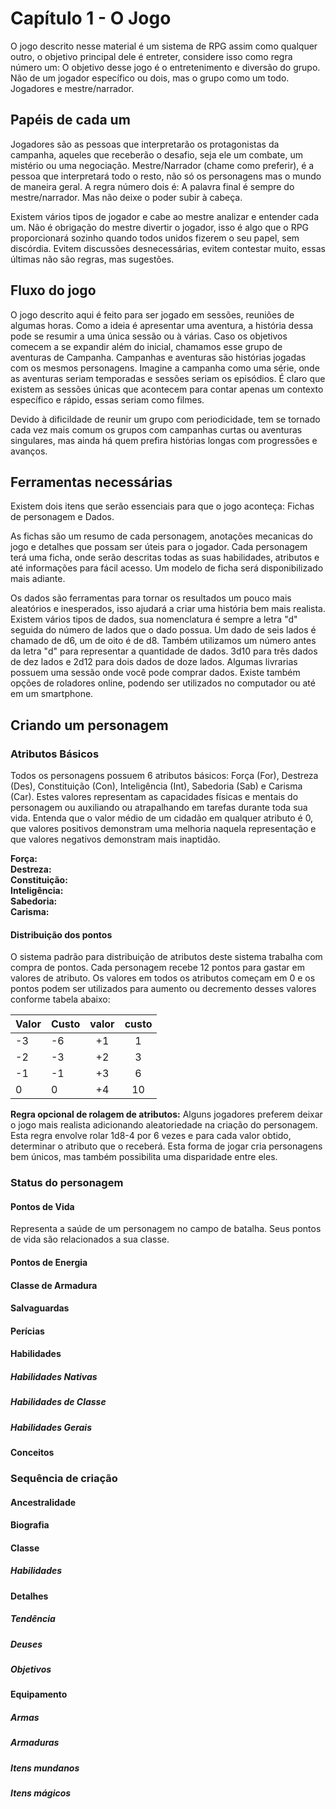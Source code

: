 # Capítulo 1 - O Jogo
O jogo descrito nesse material é um sistema de RPG assim como qualquer outro, o objetivo principal dele é entreter, considere isso como regra número um: O objetivo desse jogo é o entretenimento e diversão do grupo. Não de um jogador específico ou dois, mas o grupo como um todo. Jogadores e mestre/narrador.

## Papéis de cada um
Jogadores são as pessoas que interpretarão os protagonistas da campanha, aqueles que receberão o desafio, seja ele um combate, um mistério ou uma negociação.
Mestre/Narrador (chame como preferir), é a pessoa que interpretará todo o resto, não só os personagens mas o mundo de maneira geral.
A regra número dois é: A palavra final é sempre do mestre/narrador. Mas não deixe o poder subir à cabeça.

Existem vários tipos de jogador e cabe ao mestre analizar e entender cada um.
Não é obrigação do mestre divertir o jogador, isso é algo que o RPG proporcionará sozinho quando todos unidos fizerem o seu papel, sem discórdia. 
Evitem discussões desnecessárias, evitem contestar muito, essas últimas não são regras, mas sugestões.

## Fluxo do jogo

O jogo descrito aqui é feito para ser jogado em sessões, reuniões de algumas horas.
Como a ideia é apresentar uma aventura, a história dessa pode se resumir a uma única sessão ou à várias.
Caso os objetivos comecem a se expandir além do inicial, chamamos esse grupo de aventuras de Campanha.
Campanhas e aventuras são histórias jogadas com os mesmos personagens.
Imagine a campanha como uma série, onde as aventuras seriam temporadas e sessões seriam os episódios.
É claro que existem as sessões únicas que acontecem para contar apenas um contexto específico e rápido, essas seriam como filmes.

Devido à dificildade de reunir um grupo com periodicidade, tem se tornado cada vez mais comum os grupos com campanhas curtas ou aventuras singulares, mas ainda há quem prefira histórias longas com progressões e avanços.

## Ferramentas necessárias
Existem dois itens que serão essenciais para que o jogo aconteça: Fichas de personagem e Dados.

As fichas são um resumo de cada personagem, anotações mecanicas do jogo e detalhes que possam ser úteis para o jogador.
Cada personagem terá uma ficha, onde serão descritas todas as suas habilidades, atributos e até informações para fácil acesso.
Um modelo de ficha será disponibilizado mais adiante.

Os dados são ferramentas para tornar os resultados um pouco mais aleatórios e inesperados, isso ajudará a criar uma história bem mais realista.
Existem vários tipos de dados, sua nomenclatura é sempre a letra "d" seguida do número de lados que o dado possua.
Um dado de seis lados é chamado de d6, um de oito é de d8.
Também utilizamos um número antes da letra "d" para representar a quantidade de dados.
3d10 para três dados de dez lados e 2d12 para dois dados de doze lados.
Algumas livrarias possuem uma sessão onde você pode comprar dados. Existe também opções de roladores online, podendo ser utilizados no computador ou até em um smartphone.

## Criando um personagem

### Atributos Básicos
Todos os personagens possuem 6 atributos básicos: Força (For), Destreza (Des), Constituição (Con), Inteligência (Int), Sabedoria (Sab) e Carisma (Car). Estes valores representam as capacidades físicas e mentais do personagem ou auxiliando ou atrapalhando em tarefas durante toda sua vida. Entenda que o valor médio de um cidadão em qualquer atributo é 0, que valores positivos demonstram uma melhoria naquela representação e que valores negativos demonstram mais inaptidão.

**Força:**</br>
**Destreza:**</br>
**Constituição:**</br>
**Inteligência:**</br>
**Sabedoria:**</br>
**Carisma:**</br>

#### Distribuição dos pontos
O sistema padrão para distribuição de atributos deste sistema trabalha com compra de pontos. Cada personagem recebe 12 pontos para gastar em valores de atributo. Os valores em todos os atributos começam em 0 e os pontos podem ser utilizados para aumento ou decremento desses valores conforme tabela abaixo:

<center>

| Valor | Custo | valor | custo |
| :---- | :---- | :---: | :---: |
| -3    | -6    |  +1   |   1   |
| -2    | -3    |  +2   |   3   |
| -1    | -1    |  +3   |   6   |
|  0    | 0     |  +4   |   10  |

</center>

**Regra opcional de rolagem de atributos:** Alguns jogadores preferem deixar o jogo mais realista adicionando aleatoriedade na criação do personagem. Esta regra envolve rolar 1d8-4 por 6 vezes e para cada valor obtido, determinar o atributo que o receberá. Esta forma de jogar cria personagens bem únicos, mas também possibilita uma disparidade entre eles.

### Status do personagem

#### Pontos de Vida
Representa a saúde de um personagem no campo de batalha. Seus pontos de vida são relacionados a sua classe.

#### Pontos de Energia
#### Classe de Armadura
#### Salvaguardas
#### Perícias
#### Habilidades
##### Habilidades Nativas
##### Habilidades de Classe
##### Habilidades Gerais
#### Conceitos

### Sequência de criação

#### Ancestralidade
#### Biografia
#### Classe
##### Habilidades
#### Detalhes
##### Tendência
##### Deuses
##### Objetivos
#### Equipamento
##### Armas
##### Armaduras
##### Itens mundanos
##### Itens mágicos
